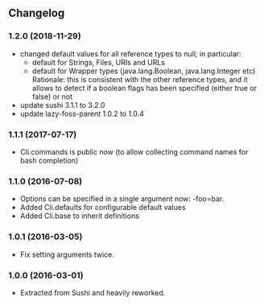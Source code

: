 ## Changelog 

### 1.2.0 (2018-11-29)

* changed default values for all reference types to null; in particular:
  * default for Strings, Files, URIs and URLs
  * default for Wrapper types (java.lang.Boolean, java.lang.Integer etc)
  Rationale: this is consistent with the other reference types, and it allows to
  detect if a boolean flags has been specified (either true or false) or not
* update sushi 3.1.1 to 3.2.0
* update lazy-foss-parent 1.0.2 to 1.0.4

### 1.1.1 (2017-07-17)

* Cli.commands is public now (to allow collecting command names for bash completion)


### 1.1.0 (2016-07-08)

* Options can be specified in a single argument now: -foo=bar.
* Added Cli.defaults for configurable default values
* Added Cli.base to inherit definitions


### 1.0.1 (2016-03-05)

* Fix setting arguments twice.


### 1.0.0 (2016-03-01)

* Extracted from Sushi and heavily reworked.
